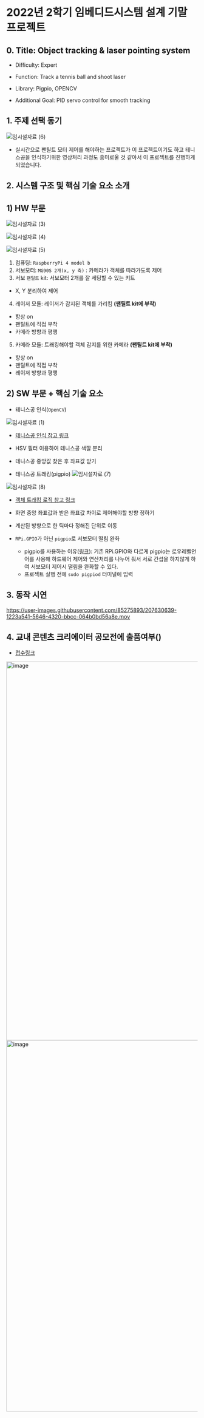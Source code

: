 # 2022년 2학기 임베디드시스템 설계 기말 프로젝트

## 0. Title: Object tracking & laser pointing system

- Difficulty: Expert

- Function: Track a tennis ball and shoot laser

- Library: Pigpio, OPENCV

- Additional Goal: PID servo control for smooth tracking

## 1. 주제 선택 동기

![임시설자료 (6)](https://user-images.githubusercontent.com/85275893/207628858-0ac79a5d-6525-4fe6-969c-9cc2a05e103e.png)

- 실시간으로 팬틸트 모터 제어를 해야하는 프로젝트가 이 프로젝트이기도 하고 테니스공을 인식하기위한 영상처리 과정도 흥미로울 것 같아서 이 프로젝트를 진행하게되었습니다.

## 2. 시스템 구조 및 핵심 기술 요소 소개

## 1) HW 부문

![임시설자료 (3)](https://user-images.githubusercontent.com/85275893/207603825-3e2736dc-25ea-4511-963b-bb3426a9964c.png)

![임시설자료 (4)](https://user-images.githubusercontent.com/85275893/207603866-46429782-dc4f-4787-9c1f-59bfb25b179b.png)

![임시설자료 (5)](https://user-images.githubusercontent.com/85275893/207606636-d990cf7b-d4b1-4ee8-a5a9-396781634d2c.png)

1) 컴퓨팅: `RaspberryPi 4 model b`
2) 서보모터: `MG90S 2개(x, y 축)` : 카메라가 객체를 따라가도록 제어
3) 서보 `팬틸트` kit: 서보모터 2개를 잘 세팅할 수 있는 키트

- X, Y 분리하여 제어

4) 레이저 모듈: 레이저가 감지된 객체를 가리킴 **(팬틸트 kit에 부착)**

- 항상 on
- 팬틸트에 직접 부착
- 카메라 방향과 평행

5) 카메라 모듈: 트래킹해야할 객체 감지를 위한 카메라 **(팬틸트 kit에 부착)**

- 항상 on
- 팬틸트에 직접 부착
- 레이저 방향과 평행

## 2) SW 부문 + 핵심 기술 요소

- 테니스공 인식(`OpenCV`)

![임시설자료 (1)](https://user-images.githubusercontent.com/85275893/207603759-0936444d-4efd-4897-bb7c-134d329ba691.png)

- [테니스공 인식 참고 링크](https://pyimagesearch.com/2015/09/14/ball-tracking-with-opencv/)

- HSV 필터 이용하여 테니스공 색깔 분리
  
- 테니스공 중앙값 찾은 후 좌표값 받기

- 테니스공 트래킹(pigpio)
![임시설자료 (7)](https://user-images.githubusercontent.com/85275893/207628656-2803529a-cf6a-4c72-8208-355b4959426f.png)

![임시설자료 (8)](https://user-images.githubusercontent.com/85275893/207628675-bde7a0af-5ce7-4484-82b6-3e88acafe46a.png)

- [객체 트래킹 로직 참고 링크](https://www.hackster.io/shubhamsantosh99/face-tracker-using-opencv-and-arduino-55412e)

- 화면 중앙 좌표값과 받은 좌표값 차이로 제어해야할 방향 정하기
- 계산된 방향으로 한 틱마다 정해진 단위로 이동
  
- `RPi.GPIO`가 아닌 `pigpio`로 서보모터 떨림 완화
  - pigpio를 사용하는 이유([링크](https://luigibox.tistory.com/entry/%EB%9D%BC%EC%A6%88%EB%B2%A0%EB%A6%AC%ED%8C%8C%EC%9D%B44-%EC%84%9C%EB%B3%B4%EB%AA%A8%ED%84%B0-SG-90-%EB%96%A8%EB%A6%BC%ED%9D%94%EB%93%A4%EB%A6%BC-jittershaking-%ED%8C%8C%EC%9D%B4%EC%8D%AC-%ED%95%B4%EA%B2%B0-GPIO%EB%9D%BC%EC%9D%B4%EB%B8%8C%EB%9F%AC%EB%A6%AC)): 기존 RPi.GPIO와 다르게 pigpio는 로우레벨언어를 사용해 하드웨어 제어와 연산처리를 나누어 줘서 서로 간섭을 하지않게 하여 서보모터 제어시 떨림을 완화할 수 있다.
  - 프로젝트 실행 전에 `sudo pigpiod` 터미널에 입력

## 3. 동작 시연

https://user-images.githubusercontent.com/85275893/207630639-1223a541-5646-4320-bbcc-064b0bd56a8e.mov

## 4. 교내 콘텐츠 크리에이터 공모전에 출품여부()

- [접수링크](https://playzone.kookmin.ac.kr/user/compe/view.do?currentPageNo=&searchStatus=&searchValue=&dataSeq=1010034&parentSeq=1010034)

<img width="998" alt="image" src="https://user-images.githubusercontent.com/85275893/207635653-33e7a9d1-2419-40c8-abd1-7e687ee4308e.png">

<img width="979" alt="image" src="https://user-images.githubusercontent.com/85275893/207635788-85549a5c-1574-4364-9826-43dc91726e66.png">

